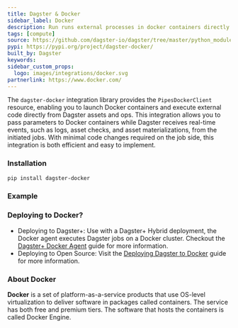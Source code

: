 ```yaml
---
title: Dagster & Docker
sidebar_label: Docker
description: Run runs external processes in docker containers directly from Dagster.
tags: [compute]
source: https://github.com/dagster-io/dagster/tree/master/python_modules/libraries/dagster-docker
pypi: https://pypi.org/project/dagster-docker/
built_by: Dagster
keywords:
sidebar_custom_props:
  logo: images/integrations/docker.svg
partnerlink: https://www.docker.com/
---
```


The `dagster-docker` integration library provides the `PipesDockerClient` resource, enabling you to launch Docker containers and execute external code directly from Dagster assets and ops. This integration allows you to pass parameters to Docker containers while Dagster receives real-time events, such as logs, asset checks, and asset materializations, from the initiated jobs. With minimal code changes required on the job side, this integration is both efficient and easy to implement.

### Installation

```bash
pip install dagster-docker
```

### Example

<CodeExample path="docs_snippets/docs_snippets/integrations/docker.py" language="python" />

### Deploying to Docker?

- Deploying to Dagster+: Use with a Dagster+ Hybrid deployment, the Docker agent executes Dagster jobs on a Docker cluster. Checkout the [Dagster+ Docker Agent](https://docs.dagster.io/dagster-plus/deployment/deployment-types/hybrid/docker/) guide for more information.
- Deploying to Open Source: Visit the [Deploying Dagster to Docker](https://docs.dagster.io/guides/deploy/deployment-options/docker) guide for more information.

### About Docker

**Docker** is a set of platform-as-a-service products that use OS-level virtualization to deliver software in packages called containers. The service has both free and premium tiers. The software that hosts the containers is called Docker Engine.
